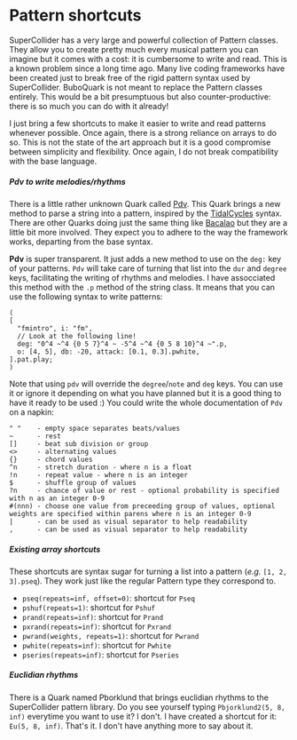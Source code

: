 # Pattern shortcuts

SuperCollider has a very large and powerful collection of Pattern classes. They allow you to create pretty much every musical pattern you can imagine but it comes with a cost: it is cumbersome to write and read. This is a known problem
since a long time ago. Many live coding frameworks have been created just to
break free of the rigid pattern syntax used by SuperCollider. BuboQuark is not meant to replace the Pattern classes entirely. This would be a bit presumptuous but also counter-productive: there is so much you can do with it already!

I just bring a few shortcuts to make it easier to write and read patterns whenever possible. Once again, there is a strong reliance on arrays to do so. This is not the state of the art approach but it is a good compromise between simplicity and flexibility. Once again, I do not break compatibility with the base language. 

##### Pdv to write melodies/rhythms

There is a little rather unknown Quark called [Pdv](https://github.com/dmorgan-github/Pdv). This Quark brings a new method to parse a string into a pattern, inspired by the [TidalCycles](https://tidalcycles.org) syntax. There are other Quarks doing just the same thing like [Bacalao](https://github.com/totalgee/bacalao) but they are a little bit more involved. They expect you to adhere to the way the framework works, departing from the base syntax.

**Pdv** is super transparent. It just adds a new method to use on the `deg:` key of your patterns. `Pdv` will take care of turning that list into the `dur` and `degree` keys, facilitating the writing of rhythms and melodies. I have assocciated this method with the `.p` method of the string class. It means that you can use the following syntax to write patterns:

```supercollider
(
[
  "fmintro", i: "fm",
  // Look at the following line!
  deg: "0^4 ~^4 {0 5 7}^4 ~ -5^4 ~^4 {0 5 8 10}^4 ~".p,
  o: [4, 5], db: -20, attack: [0.1, 0.3].pwhite,
].pat.play;
)

```

Note that using `pdv` will override the `degree`/`note` and `deg` keys. You can use it or ignore it depending on what you have planned but it is a good thing to have it ready to be used :) You could write the whole documentation of `Pdv` on a napkin:

```shell
" "    - empty space separates beats/values
~      - rest
[]     - beat sub division or group
<>     - alternating values
{}     - chord values
^n     - stretch duration - where n is a float
!n     - repeat value - where n is an integer
$      - shuffle group of values
?n     - chance of value or rest - optional probability is specified with n as an integer 0-9
#(nnn) - choose one value from preceeding group of values, optional weights are specified within parens where n is an integer 0-9
|      - can be used as visual separator to help readability
,      - can be used as visual separator to help readability
```

##### Existing array shortcuts

These shortcuts are syntax sugar for turning a list into a pattern (_e.g._ `[1, 2, 3].pseq`). They work just like the regular Pattern type they correspond to.

  - `pseq(repeats=inf, offset=0)`: shortcut for `Pseq`
  - `pshuf(repeats=1)`: shortcut for `Pshuf`
  - `prand(repeats=inf)`: shortcut for `Prand`
  - `pxrand(repeats=inf)`: shortcut for `Pxrand`
  - `pwrand(weights, repeats=1)`: shortcut for `Pwrand`
  - `pwhite(repeats=inf)`: shortcut for `Pwhite`
  - `pseries(repeats=inf)`: shortcut for `Pseries`

##### Euclidian rhythms

There is a Quark named Pborklund that brings euclidian rhythms to the SuperCollider pattern library. Do you see yourself typing `Pbjorklund2(5, 8, inf)` everytime you want to use it? I don't. I have created a shortcut for it: `Eu(5, 8, inf)`. That's it. I don't have anything more to say about it.

